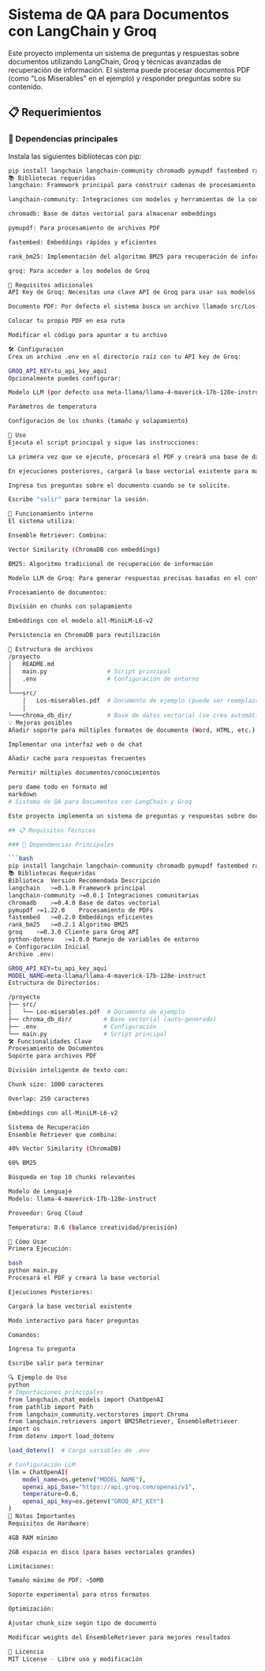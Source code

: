 # Sistema de QA para Documentos con LangChain y Groq

Este proyecto implementa un sistema de preguntas y respuestas sobre documentos utilizando LangChain, Groq y técnicas avanzadas de recuperación de información. El sistema puede procesar documentos PDF (como "Los Miserables" en el ejemplo) y responder preguntas sobre su contenido.

## 📋 Requerimientos

### 🔧 Dependencias principales

Instala las siguientes bibliotecas con pip:

```bash
pip install langchain langchain-community chromadb pymupdf fastembed rank_bm25 groq
📚 Bibliotecas requeridas
langchain: Framework principal para construir cadenas de procesamiento

langchain-community: Integraciones con modelos y herramientas de la comunidad

chromadb: Base de datos vectorial para almacenar embeddings

pymupdf: Para procesamiento de archivos PDF

fastembed: Embeddings rápidos y eficientes

rank_bm25: Implementación del algoritmo BM25 para recuperación de información

groq: Para acceder a los modelos de Groq

🔑 Requisitos adicionales
API Key de Groq: Necesitas una clave API de Groq para usar sus modelos LLM. Puedes obtenerla en Groq Cloud.

Documento PDF: Por defecto el sistema busca un archivo llamado src/Los-miserables.pdf. Puedes:

Colocar tu propio PDF en esa ruta

Modificar el código para apuntar a tu archivo

🛠️ Configuración
Crea un archivo .env en el directorio raíz con tu API key de Groq:

GROQ_API_KEY=tu_api_key_aquí
Opcionalmente puedes configurar:

Modelo LLM (por defecto usa meta-llama/llama-4-maverick-17b-128e-instruct)

Parámetros de temperatura

Configuración de los chunks (tamaño y solapamiento)

🚀 Uso
Ejecuta el script principal y sigue las instrucciones:

La primera vez que se ejecute, procesará el PDF y creará una base de datos vectorial (esto puede tomar varios minutos dependiendo del tamaño del documento).

En ejecuciones posteriores, cargará la base vectorial existente para mayor velocidad.

Ingresa tus preguntas sobre el documento cuando se te solicite.

Escribe "salir" para terminar la sesión.

🧠 Funcionamiento interno
El sistema utiliza:

Ensemble Retriever: Combina:

Vector Similarity (ChromaDB con embeddings)

BM25: Algoritmo tradicional de recuperación de información

Modelo LLM de Groq: Para generar respuestas precisas basadas en el contexto recuperado

Procesamiento de documentos:

División en chunks con solapamiento

Embeddings con el modelo all-MiniLM-L6-v2

Persistencia en ChromaDB para reutilización

📄 Estructura de archivos
/proyecto
│   README.md
│   main.py                 # Script principal
│   .env                    # Configuración de entorno
│
└───src/
    │   Los-miserables.pdf  # Documento de ejemplo (puede ser reemplazado)
    │
└───chroma_db_dir/          # Base de datos vectorial (se crea automáticamente)
💡 Mejoras posibles
Añadir soporte para múltiples formatos de documento (Word, HTML, etc.)

Implementar una interfaz web o de chat

Añadir caché para respuestas frecuentes

Permitir múltiples documentos/conocimientos

pero dame todo en formato md
markdown
# Sistema de QA para Documentos con LangChain y Groq

Este proyecto implementa un sistema de preguntas y respuestas sobre documentos utilizando LangChain, Groq y técnicas avanzadas de recuperación de información.

## 📋 Requisitos Técnicos

### 🔧 Dependencias Principales

```bash
pip install langchain langchain-community chromadb pymupdf fastembed rank_bm25 groq python-dotenv
📚 Bibliotecas Requeridas
Biblioteca	Versión Recomendada	Descripción
langchain	>=0.1.0	Framework principal
langchain-community	>=0.0.1	Integraciones comunitarias
chromadb	>=0.4.0	Base de datos vectorial
pymupdf	>=1.22.0	Procesamiento de PDFs
fastembed	>=0.2.0	Embeddings eficientes
rank_bm25	>=0.2.1	Algoritmo BM25
groq	>=0.3.0	Cliente para Groq API
python-dotenv	>=1.0.0	Manejo de variables de entorno
⚙️ Configuración Inicial
Archivo .env:

GROQ_API_KEY=tu_api_key_aqui
MODEL_NAME=meta-llama/llama-4-maverick-17b-128e-instruct
Estructura de Directorios:

/proyecto
├── src/
│   └── Los-miserables.pdf  # Documento de ejemplo
├── chroma_db_dir/         # Base vectorial (auto-generado)
├── .env                   # Configuración
└── main.py                # Script principal
🛠️ Funcionalidades Clave
Procesamiento de Documentos
Soporte para archivos PDF

División inteligente de texto con:

Chunk size: 1000 caracteres

Overlap: 250 caracteres

Embeddings con all-MiniLM-L6-v2

Sistema de Recuperación
Ensemble Retriever que combina:

40% Vector Similarity (ChromaDB)

60% BM25

Búsqueda en top 10 chunks relevantes

Modelo de Lenguaje
Modelo: llama-4-maverick-17b-128e-instruct

Proveedor: Groq Cloud

Temperatura: 0.6 (balance creatividad/precisión)

🚀 Cómo Usar
Primera Ejecución:

bash
python main.py
Procesará el PDF y creará la base vectorial

Ejecuciones Posteriores:

Cargará la base vectorial existente

Modo interactivo para hacer preguntas

Comandos:

Ingresa tu pregunta

Escribe salir para terminar

🔍 Ejemplo de Uso
python
# Importaciones principales
from langchain.chat_models import ChatOpenAI
from pathlib import Path
from langchain_community.vectorstores import Chroma
from langchain.retrievers import BM25Retriever, EnsembleRetriever
import os
from dotenv import load_dotenv

load_dotenv()  # Carga variables de .env

# Configuración LLM
llm = ChatOpenAI(
    model_name=os.getenv("MODEL_NAME"),
    openai_api_base="https://api.groq.com/openai/v1",
    temperature=0.6,
    openai_api_key=os.getenv("GROQ_API_KEY")
)
📌 Notas Importantes
Requisitos de Hardware:

4GB RAM mínimo

2GB espacio en disco (para bases vectoriales grandes)

Limitaciones:

Tamaño máximo de PDF: ~50MB

Soporte experimental para otros formatos

Optimización:

Ajustar chunk_size según tipo de documento

Modificar weights del EnsembleRetriever para mejores resultados

📄 Licencia
MIT License - Libre uso y modificación